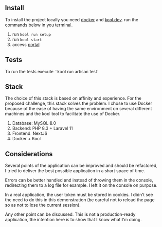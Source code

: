 ## Install

To install the project locally you need [docker](https://docker.com) and [kool.dev](http://kool.dev). run the commands below in you terminal.

1. run `kool run setup`
1. run `kool start`
1. access [portal](http://localhost:3000)

## Tests

To run the tests execute ``kool run artisan test`

## Stack

The choice of this stack is based on affinity and experience. For the proposed challenge, this stack solves the problem. I chose to use Docker because of the ease of having the same environment on several different machines and the kool tool to facilitate the use of Docker.

1. Database: MySQL 8.0
1. Backend: PHP 8.3 + Laravel 11
1. Frontend: NextJS
1. Docker + Kool

## Considerations

Several points of the application can be improved and should be refactored, I tried to deliver the best possible application in a short space of time.

Errors can be better handled and instead of throwing them in the console, redirecting them to a log file for example. I left it on the console on purpose.

In a real application, the user token must be stored in cookies. I didn't see the need to do this in this demonstration (be careful not to reload the page so as not to lose the current session).

Any other point can be discussed. This is not a production-ready application, the intention here is to show that I know what I'm doing.

